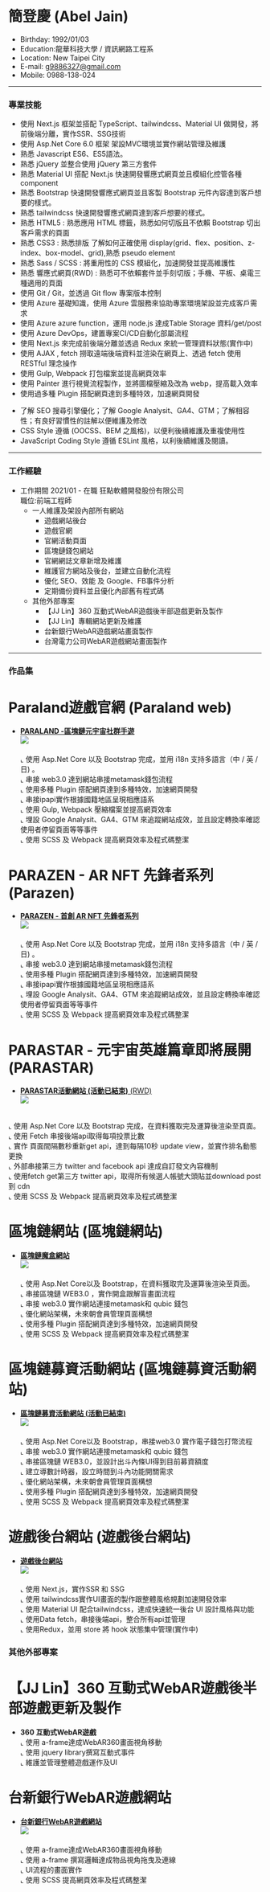 # 簡登慶 (Abel Jain) 
- Birthday: 1992/01/03
- Education:龍華科技大學 / 資訊網路工程系
- Location: New Taipei City
- E-mail: g9886327@gmail.com
- Mobile: 0988-138-024

<hr>

### 專業技能
- 使用 Next.js 框架並搭配 TypeScript、tailwindcss、Material UI 做開發，將前後端分離，實作SSR、SSG技術
- 使用 Asp.Net Core 6.0 框架 架設MVC環境並實作網站管理及維護
- 熟悉 Javascript ES6、ES5語法。
- 熟悉 jQuery 並整合使用 jQuery 第三方套件
- 熟悉 Material UI 搭配 Next.js 快速開發響應式網頁並且模組化控管各種component
- 熟悉 Bootstrap 快速開發響應式網頁並且客製 Bootstrap 元件內容達到客戶想要的樣式。
- 熟悉 tailwindcss 快速開發響應式網頁達到客戶想要的樣式。
- 熟悉 HTML5 : 熟悉應用 HTML 標籤，熟悉如何切版且不依賴 Bootstrap 切出客戶需求的頁面
- 熟悉 CSS3 : 熟悉排版 了解如何正確使用 display(grid、flex、position、z-index、box-model、grid),熟悉 pseudo element
- 熟悉 Sass / SCSS : 將重用性的 CSS 模組化，加速開發並提高維護性
- 熟悉 響應式網頁(RWD) : 熟悉可不依賴套件並手刻切版；手機、平板、桌電三種適用的頁面
- 使用 Git / Git，並透過 Git flow 專案版本控制
- 使用 Azure 基礎知識，使用 Azure 雲服務來協助專案環境架設並完成客戶需求
- 使用 Azure azure function，運用 node.js 達成Table Storage 資料/get/post
- 使用 Azure DevOps，建置專案CI/CD自動化部屬流程
- 使用 Next.js 來完成前後端分離並透過  Redux 來統一管理資料狀態(實作中)
- 使用 AJAX , fetch 撈取遠端後端資料並渲染在網頁上、透過 fetch 使用 RESTful 理念操作
- 使用 Gulp, Webpack 打包檔案並提高網頁效率
- 使用 Painter 進行視覺流程製作，並將圖檔壓縮及改為 webp，提高載入效率
- 使用過多種 Plugin 搭配網頁達到多種特效，加速網頁開發
* 了解 SEO 搜尋引擎優化；了解 Google Analysit、GA4、GTM；了解相容性；有良好習慣性的註解以便維護及修改
* CSS Style 遵循 (OOCSS、BEM 之風格)，以便利後續維護及重複使用性
* JavaScript Coding Style 遵循 ESLint 風格，以利後續維護及閱讀。 
<hr>

### 工作經驗 
-  工作期間 2021/01 - 在職 狂點軟體開發股份有限公司<BR>
   職位:前端工程師 <BR>
   * 一人維護及架設內部所有網站
      * 遊戲網站後台
      * 遊戲官網
      * 官網活動頁面
      * 區塊鏈錢包網站
      * 官網網誌文章新增及維護
      * 維護官方網站及後台，並建立自動化流程
      * 優化 SEO、效能 及 Google、FB事件分析
      * 定期備份資料並且優化內部舊有程式碼
   * 其他外部專案
      * 【JJ Lin】360 互動式WebAR遊戲後半部遊戲更新及製作
      * 【JJ Lin】專輯網站更新及維護
      * 台新銀行WebAR遊戲網站畫面製作
      * 台灣電力公司WebAR遊戲網站畫面製作
<hr>
   
### 作品集 
 # Paraland遊戲官網 (Paraland web)
 - <a href="http://www.paraland.world/" target="blank"><B>PARALAND -區塊鏈元宇宙社群手遊</B></a><BR>
   <a href="http://www.paraland.world/" target="blank"><img src="./image/PARALAND_OG_IMG.png"><BR></a> <BR>
   ⌞ 使用 Asp.Net Core 以及 Bootstrap 完成，並用 i18n 支持多語言（中 / 英 / 日) 。<BR>
   ⌞ 串接 web3.0 達到網站串接metamask錢包流程<BR>
   ⌞ 使用多種 Plugin 搭配網頁達到多種特效，加速網頁開發<BR>
   ⌞ 串接ipapi實作根據國籍地區呈現相應語系<BR>
   ⌞ 使用 Gulp, Webpack 壓縮檔案並提高網頁效率<BR>
   ⌞ 埋設 Google Analysit、GA4、GTM 來追蹤網站成效，並且設定轉換率確認使用者停留頁面等等事件<BR>
   ⌞ 使用 SCSS 及 Webpack 提高網頁效率及程式碼整潔<BR>
     
 # PARAZEN - AR NFT 先鋒者系列 (Parazen) 
 - <a href="http://www.paraland.world/parazen" target="blank"><B>PARAZEN - 首創 AR NFT 先鋒者系列</B></a> <BR>
   <a href="http://www.paraland.world/parazen" target="blank"><img src="./image/PARAZEN_OG_IMG.png"><BR></a> <BR>
   ⌞ 使用 Asp.Net Core 以及 Bootstrap 完成，並用 i18n 支持多語言（中 / 英 / 日) 。<BR>
   ⌞ 串接 web3.0 達到網站串接metamask錢包流程<BR>
   ⌞ 使用多種 Plugin 搭配網頁達到多種特效，加速網頁開發<BR>
   ⌞ 串接ipapi實作根據國籍地區呈現相應語系<BR>
   ⌞ 埋設 Google Analysit、GA4、GTM 來追蹤網站成效，並且設定轉換率確認使用者停留頁面等等事件<BR>
   ⌞ 使用 SCSS 及 Webpack 提高網頁效率及程式碼整潔<BR>

 # PARASTAR - 元宇宙英雄篇章即將展開 (PARASTAR)
 - <a href="https://www.paraland.world/parastar/zh" target="blank"><B>PARASTAR活動網站 (活動已結束)</B> (RWD)</a> <BR>
   <a href="https://www.paraland.world/parastar/zh" target="blank"><img src="./image/PARASTAR_OG_IMG.png"><BR></a> <BR>
  
  ⌞ 使用 Asp.Net Core 以及 Bootstrap 完成，在資料獲取完及運算後渲染至頁面。<BR>
  ⌞ 使用 Fetch 串接後端api取得每項投票比數<BR>
  ⌞ 實作 頁面間隔數秒重新get api，達到每隔10秒 update view，並實作排名動態更換<BR>
  ⌞ 外部串接第三方 twitter and facebook api 達成自訂發文內容機制<BR>
  ⌞ 使用fetch get第三方 twitter api，取得所有候選人帳號大頭貼並download post 到 cdn<BR>
  ⌞ 使用 SCSS 及 Webpack 提高網頁效率及程式碼整潔<BR>

  
 # 區塊鏈網站 (區塊鏈網站)
 - <a href="https://www.paraland.world/MyWallet/zh" target="blank"><B>區塊鏈魔盒網站</B></a> <BR>
   <a href="https://www.paraland.world/MyWallet/zh" target="blank"><img src="./image/MYWALLET_OG_IMG.png"><BR></a><BR>
   ⌞ 使用 Asp.Net Core以及 Bootstrap，在資料獲取完及運算後渲染至頁面。<BR>
   ⌞ 串接區塊鏈 WEB3.0 ，實作開盒跟解盲畫面流程<BR>
   ⌞ 串接 web3.0 實作網站連接metamask和 qubic 錢包<BR>
   ⌞ 優化網站架構，未來朝會員管理頁面構想<BR>
   ⌞ 使用多種 Plugin 搭配網頁達到多種特效，加速網頁開發<BR>
   ⌞ 使用 SCSS 及 Webpack 提高網頁效率及程式碼整潔<BR>


 # 區塊鏈募資活動網站 (區塊鏈募資活動網站)
 - <a href="https://paraland-testing.azurewebsites.net/PARALedger/store/zh" target="blank"><B>區塊鏈募資活動網站 (活動已結束)</B></a> <BR>
   <a href="https://paraland-testing.azurewebsites.net/PARALedger/store/zh" target="blank"><img src="./image/PARALEDGER_OG_IMG3.png"><BR></a><BR>
   ⌞ 使用 Asp.Net Core以及 Bootstrap，串接web3.0 實作電子錢包打幣流程<BR>
   ⌞ 串接 web3.0 實作網站連接metamask和 qubic 錢包<BR>
   ⌞ 串接區塊鏈 WEB3.0，並設計出斗內條UI得到目前募資額度<BR>
   ⌞ 建立導數計時器，設立時間到斗內功能開關需求<BR>
   ⌞ 優化網站架構，未來朝會員管理頁面構想<BR>
   ⌞ 使用多種 Plugin 搭配網頁達到多種特效，加速網頁開發<BR>
   ⌞ 使用 SCSS 及 Webpack 提高網頁效率及程式碼整潔<BR>

   
 # 遊戲後台網站 (遊戲後台網站)
 - <a href="" target="_blank"><B>遊戲後台網站</B></a> <BR>
  <a href="" target="_blank"><img src="./image/backstage.png"><BR></a><BR>
  ⌞ 使用 Next.js，實作SSR 和 SSG<BR>
  ⌞ 使用 tailwindcss實作UI畫面的製作跟整體風格規劃加速開發效率<BR>
  ⌞ 使用 Material UI 配合tailwindcss，達成快速統一後台 UI 設計風格與功能<BR>
  ⌞ 使用Data fetch，串接後端api，整合所有api並管理<BR>
  ⌞ 使用Redux，並用 store 將 hook 狀態集中管理(實作中)<BR>


### 其他外部專案 <BR>

 # 【JJ Lin】360 互動式WebAR遊戲後半部遊戲更新及製作
 - <a target="_blank"><B>360 互動式WebAR遊戲</B></a> <BR>
  ⌞ 使用 a-frame達成WebAR360畫面視角移動<BR>
  ⌞ 使用 jquery library撰寫互動式事件<BR>
  ⌞ 維護並管理整體遊戲運作及UI<BR>

  # 台新銀行WebAR遊戲網站
 - <a href="https://nice-wave-09f23e400.azurestaticapps.net/" target="_blank"><B>台新銀行WebAR遊戲網站</B></a> <BR>
   <a href="https://nice-wave-09f23e400.azurestaticapps.net/" target="_blank"><img src="./image/SK.png"><BR></a><BR>
  ⌞ 使用 a-frame達成WebAR360畫面視角移動<BR>
  ⌞ 使用 a-frame 撰寫邏輯達成物品視角拖曳及連線<BR>
  ⌞ UI流程的畫面實作<BR>
  ⌞ 使用 SCSS 提高網頁效率及程式碼整潔<BR>
   




